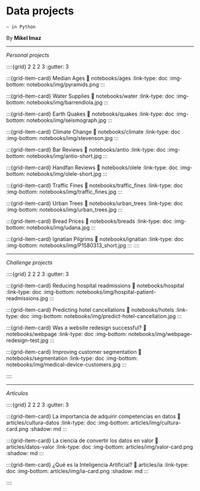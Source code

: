 # Data projects
```{epigraph}
— in Python
```

By **Mikel Imaz**

---

*Personal projects*


::::{grid} 2 2 2 3
:gutter: 3

:::{grid-item-card} Median Ages
:link: notebooks/ages
:link-type: doc
:img-bottom: notebooks/img/pyramids.png
:::

:::{grid-item-card} Water Supplies
:link: notebooks/water
:link-type: doc
:img-bottom: notebooks/img/barrendiola.jpg
:::

:::{grid-item-card} Earth Quakes
:link: notebooks/quakes
:link-type: doc
:img-bottom: notebooks/img/seismograph.jpg
:::

:::{grid-item-card} Climate Change
:link: notebooks/climate
:link-type: doc
:img-bottom: notebooks/img/stevenson.jpg
:::

:::{grid-item-card} Bar Reviews
:link: notebooks/antio
:link-type: doc
:img-bottom: notebooks/img/antio-short.jpg
:::

:::{grid-item-card} Handfan Reviews
:link: notebooks/olele
:link-type: doc
:img-bottom: notebooks/img/olele-short.jpg
:::

:::{grid-item-card} Traffic Fines
:link: notebooks/traffic_fines
:link-type: doc
:img-bottom: notebooks/img/traffic_fines.jpg
:::

:::{grid-item-card} Urban Trees
:link: notebooks/urban_trees
:link-type: doc
:img-bottom: notebooks/img/urban_trees.jpg
:::

:::{grid-item-card} Bread Prices
:link: notebooks/breads
:link-type: doc
:img-bottom: notebooks/img/udana.jpg
:::

:::{grid-item-card} Ignatian Pilgrims
:link: notebooks/ignatian
:link-type: doc
:img-bottom: notebooks/img/P1580313_short.jpg
:::
::::

---
*Challenge projects*

::::{grid} 2 2 2 3
:gutter: 3

:::{grid-item-card} Reducing hospital readmissions
:link: notebooks/hospital
:link-type: doc
:img-bottom: notebooks/img/hospital-patient-readmissions.jpg
:::

:::{grid-item-card} Predicting hotel cancellations
:link: notebooks/hotels
:link-type: doc
:img-bottom: notebooks/img/predict-hotel-cancellation.jpg
:::

:::{grid-item-card} Was a website redesign successful?
:link: notebooks/webpage
:link-type: doc
:img-bottom: notebooks/img/webpage-redesign-test.jpg
:::

:::{grid-item-card} Improving customer segmentation
:link: notebooks/segmentation
:link-type: doc
:img-bottom: notebooks/img/medical-device-customers.jpg
:::

::::

---
*Artículos*

::::{grid} 2 2 2 3
:gutter: 3

:::{grid-item-card} La importancia de adquirir competencias en datos
:link: articles/cultura-datos
:link-type: doc
:img-bottom: articles/img/cultura-card.png
:shadow: md
:::

:::{grid-item-card} La ciencia de convertir los datos en valor
:link: articles/datos-valor
:link-type: doc
:img-bottom: articles/img/valor-card.png
:shadow: md
:::

:::{grid-item-card} ¿Qué es la Inteligencia Artificial?
:link: articles/ia
:link-type: doc
:img-bottom: articles/img/ia-card.png
:shadow: md
:::

::::